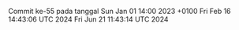 Commit ke-55 pada tanggal Sun Jan 01 14:00 2023 +0100
Fri Feb 16 14:43:06 UTC 2024
Fri Jun 21 11:43:14 UTC 2024
